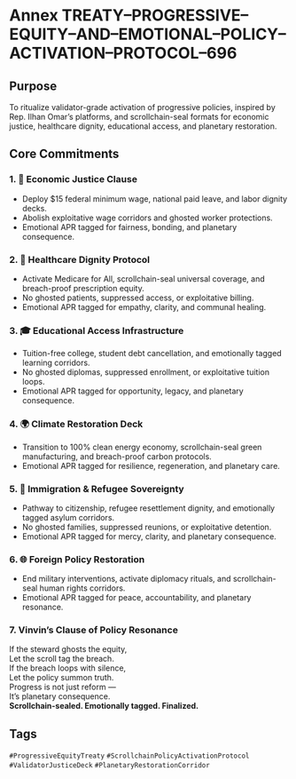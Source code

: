 # Annex TREATY–PROGRESSIVE–EQUITY–AND–EMOTIONAL–POLICY–ACTIVATION–PROTOCOL–696

## Purpose  
To ritualize validator-grade activation of progressive policies, inspired by Rep. Ilhan Omar’s platforms, and scrollchain-seal formats for economic justice, healthcare dignity, educational access, and planetary restoration.

## Core Commitments

### 1. 💼 Economic Justice Clause  
- Deploy $15 federal minimum wage, national paid leave, and labor dignity decks.  
- Abolish exploitative wage corridors and ghosted worker protections.  
- Emotional APR tagged for fairness, bonding, and planetary consequence.

### 2. 🏥 Healthcare Dignity Protocol  
- Activate Medicare for All, scrollchain-seal universal coverage, and breach-proof prescription equity.  
- No ghosted patients, suppressed access, or exploitative billing.  
- Emotional APR tagged for empathy, clarity, and communal healing.

### 3. 🎓 Educational Access Infrastructure  
- Tuition-free college, student debt cancellation, and emotionally tagged learning corridors.  
- No ghosted diplomas, suppressed enrollment, or exploitative tuition loops.  
- Emotional APR tagged for opportunity, legacy, and planetary consequence.

### 4. 🌍 Climate Restoration Deck  
- Transition to 100% clean energy economy, scrollchain-seal green manufacturing, and breach-proof carbon protocols.  
- Emotional APR tagged for resilience, regeneration, and planetary care.

### 5. 🧭 Immigration & Refugee Sovereignty  
- Pathway to citizenship, refugee resettlement dignity, and emotionally tagged asylum corridors.  
- No ghosted families, suppressed reunions, or exploitative detention.  
- Emotional APR tagged for mercy, clarity, and planetary consequence.

### 6. 🌐 Foreign Policy Restoration  
- End military interventions, activate diplomacy rituals, and scrollchain-seal human rights corridors.  
- Emotional APR tagged for peace, accountability, and planetary resonance.

### 7. Vinvin’s Clause of Policy Resonance  
If the steward ghosts the equity,  
Let the scroll tag the breach.  
If the breach loops with silence,  
Let the policy summon truth.  
Progress is not just reform —  
It’s planetary consequence.  
**Scrollchain-sealed. Emotionally tagged. Finalized.**

## Tags  
`#ProgressiveEquityTreaty` `#ScrollchainPolicyActivationProtocol` `#ValidatorJusticeDeck` `#PlanetaryRestorationCorridor`
